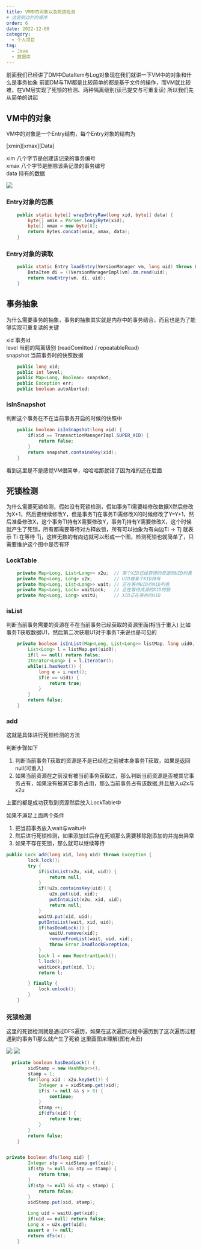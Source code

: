 ```yaml
---
title: VM中的对象以及死锁检测
# 这是侧边栏的顺序
order: 6
date: 2022-12-08
category:
  - 个人项目
tag:
  - Java
  - 数据库
---
```


前面我们已经讲了DM中DataItem与Log对象现在我们就讲一下VM中的对象和什么是事务抽象
前面DM与TM都是比较简单的都是基于文件的操作，而VM就比较难，在VM层实现了死锁的检测、两种隔离级别(读已提交与可重复读)
所以我们先从简单的讲起

## VM中的对象

VM中的对象是一个Entry结构，每个Entry对象的结构为

[xmin][xmax][Data]

xim 八个字节是创建该记录的事务编号<br>
xmax 八个字节是删除该条记录的事务编号<br>
data  持有的数据

![](https://cdn.jsdelivr.net/gh/CodeVmore/images/blog/20230429212206.png)

### Entry对象的包裹

```java
    public static byte[] wrapEntryRaw(long xid, byte[] data) {
        byte[] xmin = Parser.long2Byte(xid);
        byte[] xmax = new byte[8];
        return Bytes.concat(xmin, xmax, data);
    }
```

### Entry对象的读取

```java
    public static Entry loadEntry(VersionManager vm, long uid) throws Exception {
        DataItem di = ((VersionManagerImpl)vm).dm.read(uid);
        return newEntry(vm, di, uid);
    }
```

## 事务抽象
为什么需要事务的抽象，事务的抽象其实就是内存中的事务结合，而且也是为了能够实现可重复读的关键

xid 事务id<br>
level 当前的隔离级别 (readComitted / repeatableRead)<br>
snapshot 当前事务时的快照数据<br>

```java
    public long xid;
    public int level;
    public Map<Long, Boolean> snapshot;
    public Exception err;
    public boolean autoAborted;
```

### isInSnapshot
判断这个事务在不在当前事务开启的时候的快照中

```java
    public boolean isInSnapshot(long xid) {
        if(xid == TransactionManagerImpl.SUPER_XID) {
            return false;
        }
        return snapshot.containsKey(xid);
    }
```

看到这里是不是感觉VM很简单，哈哈哈那就错了因为难的还在后面


## 死锁检测
为什么需要死锁检测，假如没有死锁检测，假如事务Ti需要给修改数据X然后修改为X+1，然后要继续修改Y，但是事务Tj在事务Ti需修改X的时候修改了Y=Y+1，然后准备修改X，这个事务TI持有X需要修改Y，事务Tj持有Y需要修改X，这个时候就产生了死锁，所有都需要等待对方释放锁，所有可以抽象为有向边Ti -> Tj 就表示 Ti 在等待 Tj，这样无数的有向边就可以形成一个图，检测死锁也就简单了，只需要维护这个图中是否有环

### LockTable

```java
    private Map<Long, List<Long>> x2u;  // 某个XID已经获得的资源的UID列表
    private Map<Long, Long> u2x;        // UID被某个XID持有
    private Map<Long, List<Long>> wait; // 正在等待UID的XID列表
    private Map<Long, Lock> waitLock;   // 正在等待资源的XID的锁
    private Map<Long, Long> waitU;      // XID正在等待的UID
```

### isList
判断当前事务需要的资源在不在当前事务已经获取的资源里面(相当于重入)
比如事务T获取数据U1，然后第二次获取U1对于事务T来说也是可见的

```java
    private boolean isInList(Map<Long, List<Long>> listMap, long uid0, long uid1) {
        List<Long> l = listMap.get(uid0);
        if(l == null) return false;
        Iterator<Long> i = l.iterator();
        while(i.hasNext()) {
            long e = i.next();
            if(e == uid1) {
                return true;
            }
        }
        return false;
    }
```

### add
这就是具体进行死锁检测的方法

判断步骤如下
1. 判断当前事务T获取的资源是不是已经在之前被本身事务T获取，如果是返回null(可重入)
2. 如果当前资源在之前没有被当前事务获取过，那么判断当前资源是否被其它事务占有，如果没有被其它事务占用，那么当前事务占有该数据,并且放入u2x与x2u

上面的都是成功获取到资源然后放入LockTable中

如果不满足上面两个条件
1. 把当前事务放入wait与waitu中
2. 然后进行死锁检测，如果添加过后存在死锁那么需要移除刚添加的并抛出异常
3. 如果不存在死锁，那么就可以继续等待

```java
public Lock add(long xid, long uid) throws Exception {
        lock.lock();
        try {
            if(isInList(x2u, xid, uid)) {
                return null;
            }
            if(!u2x.containsKey(uid)) {
                u2x.put(uid, xid);
                putIntoList(x2u, xid, uid);
                return null;
            }
            waitU.put(xid, uid);
            putIntoList(wait, xid, uid);
            if(hasDeadLock()) {
                waitU.remove(xid);
                removeFromList(wait, uid, xid);
                throw Error.DeadlockException;
            }
            Lock l = new ReentrantLock();
            l.lock();
            waitLock.put(xid, l);
            return l;

        } finally {
            lock.unlock();
        }
    }
```

### 死锁检测

这里的死锁检测就是通过DFS遍历，如果在这次遍历过程中遍历到了这次遍历过程遇到的事务Ti那么就产生了死锁
这里画图来理解(图有点丑)

![](https://cdn.jsdelivr.net/gh/CodeVmore/images/blog/20230429212233.png)
![](https://cdn.jsdelivr.net/gh/CodeVmore/images/blog/20230429212300.png)

```java
  private boolean hasDeadLock() {
        xidStamp = new HashMap<>();
        stamp = 1;
        for(long xid : x2u.keySet()) {
            Integer s = xidStamp.get(xid);
            if(s != null && s > 0) {
                continue;
            }
            stamp ++;
            if(dfs(xid)) {
                return true;
            }
        }
        return false;
    }


private boolean dfs(long xid) {
        Integer stp = xidStamp.get(xid);
        if(stp != null && stp == stamp) {
            return true;
        }
        if(stp != null && stp < stamp) {
            return false;
        }
        xidStamp.put(xid, stamp);

        Long uid = waitU.get(xid);
        if(uid == null) return false;
        Long x = u2x.get(uid);
        assert x != null;
        return dfs(x);
    }
```
